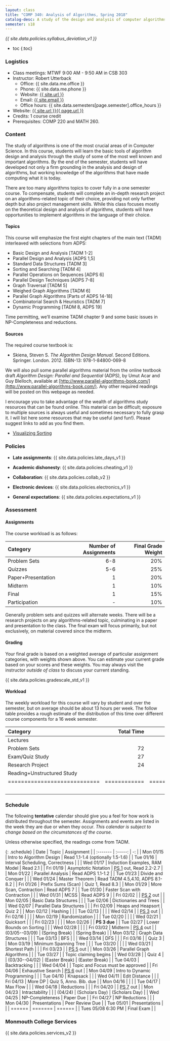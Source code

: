 ```yaml
---
layout: class
title: "COMP 340: Analysis of Algorithms, Spring 2018"
catalog-desc: A study of the design and analysis of computer algorithms. Topics include asymptotic analysis, efficient algorithm design, sorting and order statistics, hashing, binary search trees, graph algorithms, matrix multiplication, and NP completeness. This course begins a more in-depth study in the theory and science of computation.
semester: s18
---
```


*{{ site.data.policies.syllabus_deviation_v1 }}*

* toc
{:toc}

### Logistics

* Class meetings: MTWF 9:00 AM - 9:50 AM in CSB 303
* Instructor: Robert Utterback
  * Office: {{ site.data.me.office }}
  * Phone: {{ site.data.me.phone }}
  * Website: <a href="{{ site.url }}">{{ site.url }}</a>
  * Email: <a href="mailto:{{ site.email }}">{{ site.email }}</a>
  * Office hours: {{ site.data.semesters[page.semester].office_hours }}
* Website: <a href="{{ site.url }}{{ page.url }}">{{ site.url }}{{ page.url }}</a>
* Credits: 1 course credit
* Prerequisites: COMP 220 and MATH 260.

### Content

The study of algorithms is one of the most crucial areas of in
Computer Science. In this course, students will learn the basic tools
of algorithm design and analysis through the study of some of the most
well known and important algorithms. By the end of the semester,
students will have developed not only a firm grounding in the analysis
and design of algorithms, but working knowledge of the algorithms that
have made computing what it is today.  

There are too many algorithms topics to cover fully in a one semester
course. To compensate, students will complete an in-depth research
project on an algorithms-related topic of their choice, providing not
only further depth but also project management skills. While this
class focuses mostly on the theoretical design and analysis of
algorithms, students will have opportunities to implement algorithms
in the language of their choice.

<!-- While it certainly is possible to study algorithms in the absence of -->
<!-- programming, concrete implementations provide a tangible means of -->
<!-- playing with the course material. As a part of the class, students -->
<!-- will implement, in the language of their choice, present and -->
<!-- demonstrate the algorithms from the text. Regular presentations of -->
<!-- code will provide a backdrop for discussions of the relationships -->
<!-- between programming, algorithms and the science of computing. -->

#### Topics

This course will emphasize the first eight chapters of the main text (TADM)
interleaved with selections from ADPS:

* Basic Design and Analysis [TADM 1-2] 
* Parallel Design and Analysis [ADPS 1,5]
* Standard Data Structures [TADM 3]
* Sorting and Searching [TADM 4]
* Parallel Operations on Sequences [ADPS 6]
* Parallel Design Techniques [ADPS 7-8]
* Graph Traversal [TADM 5]
* Weighed Graph Algorithms [TADM 6]
* Parallel Graph Algorithms [Parts of ADPS 14-18]
* Combinatorial Search & Heuristics [TADM 7] 
* Dynamic Programming [TADM 8, ADPS 19]

Time permitting, we’ll examine TADM chapter 9 and some basic issues in
NP-Completeness and reductions.
  
#### Sources

The required course textbook is:

* Skiena, Steven S. *The Algorithm Design Manual*. Second
Editions. Springer. London. 2012.  ISBN-13: 978-1-84800-069-8

We will also pull some parallel algorithms material from the online
textbook draft *Algorithm Design: Parallel and Sequential* (ADPS), by
Umut Acar and Guy Blelloch, available at
[http://www.parallel-algorithms-book.com/](http://www.parallel-algorithms-book.com/). Any
other required readings will be posted on this webpage as needed.

I encourage you to take advantage of the wealth of algorithms study
resources that can be found online. This material can be difficult;
exposure to multiple sources is always useful and sometimes necessary
to fully grasp it. I will list here some resources that may be useful
(and fun!). Please suggest links to add as you find them.

* [Visualizing Sorting](http://panthema.net/2013/sound-of-sorting/)

### Policies

* **Late assignments**: {{ site.data.policies.late_days_v1 }}

* **Academic dishonesty**: {{ site.data.policies.cheating_v1 }}

* **Collaboration**: {{ site.data.policies.collab_v2 }}

* **Electronic devices**: {{ site.data.policies.electronics_v1 }}

* **General expectations**: {{ site.data.policies.expectations_v1 }}

### Assessment

#### Assignments

The course workload is as follows: 

| Category           | Number of Assignments | Final Grade Weight |
| :-----             |              -------: |                 -: |
| Problem Sets       |                   6-8 |                20% |
| Quizzes            |                   5-6 |                25% |
| Paper+Presentation |                     1 |                20% |
| Midterm            |                     1 |                10% |
| Final              |                     1 |                15% |
| Participation      |                     - |                10% |

Generally problem sets and quizzes will alternate weeks. There will be
a research projects on any algorithms-related topic, culminating in a
paper and presentation to the class. The final exam will focus
primarily, but not exclusively, on material covered since the
midterm.

#### Grading

Your final grade is based on a weighted average of particular
assignment categories, with weights shown above. You can estimate your
current grade based on your scores and these weights. You may always
visit the instructor *outside of class* to discuss your current
standing.

{{ site.data.policies.gradescale_std_v1 }}

#### Workload

The weekly workload for this course will vary by student and over the
semester, but on average should be about 13 hours per week. The follow
table provides a rough estimate of the distribution of this time over
different course components for a 16 week semester.

| Category                     |   Total Time |     Time/Week (Hours) |
| :-----                      |    -------:  |   -----------------:  |
| Lectures                     |              |                   3.3 |
| Problem Sets                 |           72 |                   4.5 |
| Exam/Quiz Study              |           27 |                   1.7 |
| Research Project             |           24 |                   1.5 |
| Reading+Unstructured Study   |              |                     2 |
| ============================ | ============ | ===================== |
|                              |              |                    13 |

### Schedule
The following **tentative** calendar should give you a feel for how
work is distributed throughout the semester. Assignments and events
are listed in the week they are due or when they occur. *This calendar
is subject to change based on the circumstances of the course*.

<!-- (let* ((start-date (org-read-date nil nil "2018-01-15")) -->
<!--        (end-date (org-read-date nil nil "2018-05-02")) -->
<!--        (days (list "Mon" "Tue" "Wed" "Fri")) -->
<!--        (current start-date)) -->
<!--   (while (string< current end-date) -->
<!--     (let* ((time (org-time-string-to-time current)) -->
<!--            (day (format-time-string "%a" time))) -->
<!--       (if (member day days) -->
<!--           (princ (concat (format-time-string "%a %m/%d" time) "\n")))) -->
<!--     (setq current (org-read-date nil nil "++1" nil (org-time-string-to-time current))))) -->

Unless otherwise specified, the readings come from TADM.

{: .schedule}
| Date               | Topic                            | Assignment                        |
| :-------           | :-----:                          | -:                                |
| Mon 01/15          | Intro to Algorithm Design        | Read 1.1-1.4 (optionally 1.5-1.6) |
| Tue 01/16          | Interval Scheduling, Correctness |                                   |
| Wed 01/17          | Induction Examples, RAM Model    | Read 2.1                          |
| Fri 01/19          | Asymptotic Notation              | [PS 1](ps1.pdf) out, Read 2.2-2.7 |
| Mon 01/22          | Parallel Analysis                | Read ADPS 1.1-1.2                 |
| Tue 01/23          | Divide and Conquer               |                                   |
| Wed 01/24          | Master Theorem                   | Read TADM 4.5,4.10, ADPS 8.1-8.2  |
| Fri 01/26          | Prefix Sums (Scan)               | Quiz 1, Read 8.3                  |
| Mon 01/29          | More Scan, Contraction           | Read ADPS 7                       |
| Tue 01/30          | Faster Scan with Contraction     |                                   |
| Wed 01/31          | MCSS                             | Read ADPS 9                       |
| Fri 02/02          |                                  | [PS 2](ps2.pdf) out               |
| Mon 02/05          | Basic Data Structures            |                                   |
| Tue 02/06          | Dictionaries and Trees           |                                   |
| Wed 02/07          | Parallel Data Structures         |                                   |
| Fri 02/09          | Heaps and Heapsort               | Quiz 2                            |
| Mon 02/12          | Hashing                          |                                   |
| Tue 02/13          |                                  |                                   |
| Wed 02/14          |                                  | [PS 3](ps3.pdf) out               |
| Fri 02/16          |                                  |                                   |
| Mon 02/19          | Randomization                    |                                   |
| Tue 02/20          |                                  |                                   |
| Wed 02/21          | Quicksort                        |                                   |
| Fri 02/23          |                                  |                                   |
| Mon 02/26          |                                  | **PS 3 due**                      |
| Tue 02/27          | Lower Bounds on Sorting          |                                   |
| Wed 02/28          |                                  |                                   |
| Fri 03/02          | Midterm                          | [PS 4](ps4.pdf) out               |
| (03/05--03/09)     | (Spring Break)                   | (Spring Break)                    |
| Mon 03/12          | Graph Data Structures            |                                   |
| Tue 03/13          | BFS                              |                                   |
| Wed 03/14          | DFS                              |                                   |
| Fri 03/16          |                                  | Quiz 3                            |
| Mon 03/19          | Minimum Spanning Tree            |                                   |
| Tue 03/20          |                                  |                                   |
| Wed 03/21          | Shortest Path                    |                                   |
| Fri 03/23          |                                  | [PS 5](ps5.pdf) out               |
| Mon 03/26          | Parallel Graph Algorithms        |                                   |
| Tue 03/27          |                                  | Topic claiming begins             |
| Wed 03/28          |                                  | Quiz 4                            |
| (03/30--04/02)     | (Easter Break)                   | (Easter Break)                    |
| Tue 04/03          | Backtracking                     |                                   |
| Wed 04/04          |                                  | Topic and Focus must be approved  |
| Fri 04/06          | Exhaustive Search                | [PS 6](ps6.pdf) out               |
| Mon 04/09          | Intro to Dynamic Programming     |                                   |
| Tue 04/10          | Knapsack                         |                                   |
| Wed 04/11          | Edit Distance                    |                                   |
| Fri 04/13          | More DP                          | Quiz 5, Anno. Bib. due            |
| Mon 04/16          |                                  |                                   |
| Tue 04/17          | Max Flow                         |                                   |
| Wed 04/18          | Reductions                       |                                   |
| Fri 04/20          |                                  | [PS 7](ps7.pdf) out               |
| Mon 04/23          | Intractability                   |                                   |
| (04/24)            | (Scholars Day)                   | (Scholars Day)                    |
| Wed 04/25          | NP-Completeness                  | Paper Due                         |
| Fri 04/27          | NP Reductions                    |                                   |
| Mon 04/30          | Presentations                    | Peer Review Due                   |
| Tue 05/01          | Presentations                    |                                   |
| ======             | =======                          | ======                            |
| Tues 05/08 6:30 PM | Final Exam                       |                                   |

### Monmouth College Services

{{ site.data.policies.services_v2 }}

<!-- Local Variables: -->
<!-- eval: (orgtbl-mode) -->
<!-- End: -->
